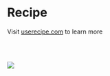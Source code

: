 # Recipe

Visit [userecipe.com](https://userecipe.com) to learn more

<br>
<br>

![](https://komarev.com/ghpvc/?username=userecipe&color=b91c1c)
